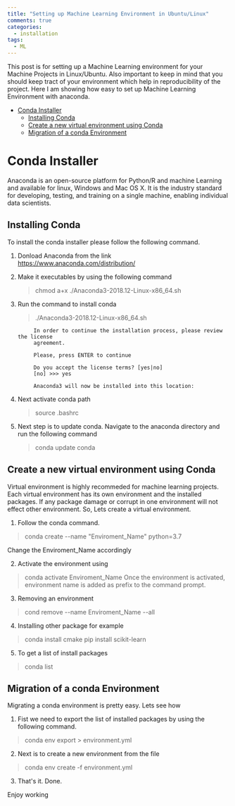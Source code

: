 ```yaml
---
title: "Setting up Machine Learning Environment in Ubuntu/Linux"
comments: true
categories:
  - installation
tags:
  - ML
---
```

This post is for setting up a Machine Learning environment for your Machine Projects in Linux/Ubuntu. Also important to keep in mind that you should keep tract of your environment which help in reproducibility of the project. Here I am showing how easy to set up Machine Learning Environment with anaconda. 
<!-- TOC -->

- [Conda Installer](#conda-installer)
  - [Installing Conda](#installing-conda)
  - [Create a new virtual environment using Conda](#create-a-new-virtual-environment-using-conda)
  - [Migration of a conda Environment](#migration-of-a-conda-environment)

<!-- /TOC -->

# Conda Installer
Anaconda is an open-source platform for Python/R and machine Learning and available for linux, Windows and Mac OS X.  It is the industry standard for developing, testing, and training on a single machine, enabling individual data scientists.

## Installing Conda
To install the conda installer please follow the following command.

1. Donload Anaconda from the link
  https://www.anaconda.com/distribution/

2. Make it executables by using the following command

      > chmod a+x ./Anaconda3-2018.12-Linux-x86_64.sh

3. Run the command to install conda

      > ./Anaconda3-2018.12-Linux-x86_64.sh


            In order to continue the installation process, please review the license
            agreement.

            Please, press ENTER to continue

            Do you accept the license terms? [yes|no]
            [no] >>> yes

            Anaconda3 will now be installed into this location:

4. Next activate conda path

    > source .bashrc


5. Next step is to update conda. Navigate to the anaconda directory and run the following command

   > conda update conda


## Create a new virtual environment using Conda
Virtual environment is highly recommeded for machine learning projects. Each virtual environment has its own environment and the installed packages. If any package damage or corrupt in one environment will not effect other environment.
So, Lets create a virtual environment.

 1. Follow the conda command.
   > conda create --name "Enviroment_Name" python=3.7

Change the Enviroment_Name accordingly

 2.  Activate the environment using
  > conda activate Enviroment_Name
Once the environment is activated, environment name is added as prefix to the command prompt.

 3. Removing an environment
 > cond remove --name Enviroment_Name --all

 4. Installing other package for example
 > conda install cmake
 > pip install scikit-learn

 5. To get a list of install packages
 > conda list

## Migration of a conda Environment
Migrating a conda environment is pretty easy. Lets see how

 1. Fist we need to export the list of installed packages by using the following command.
 > conda env export > environment.yml

 2. Next is to create a new environment from the file
 > conda env create -f environment.yml

 3. That's it. Done.

Enjoy working
